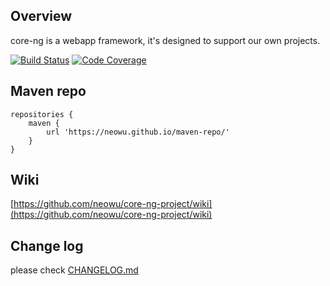 ## Overview
core-ng is a webapp framework, it's designed to support our own projects.

[![Build Status](https://travis-ci.org/neowu/core-ng-project.svg?branch=master)](https://travis-ci.org/neowu/core-ng-project)
[![Code Coverage](https://codecov.io/gh/neowu/core-ng-project/branch/master/graph/badge.svg)](https://codecov.io/gh/neowu/core-ng-project)

## Maven repo
```
repositories {
    maven {
        url 'https://neowu.github.io/maven-repo/'
    }
}
```

## Wiki
[https://github.com/neowu/core-ng-project/wiki](https://github.com/neowu/core-ng-project/wiki)

## Change log
please check [CHANGELOG.md](CHANGELOG.md)

